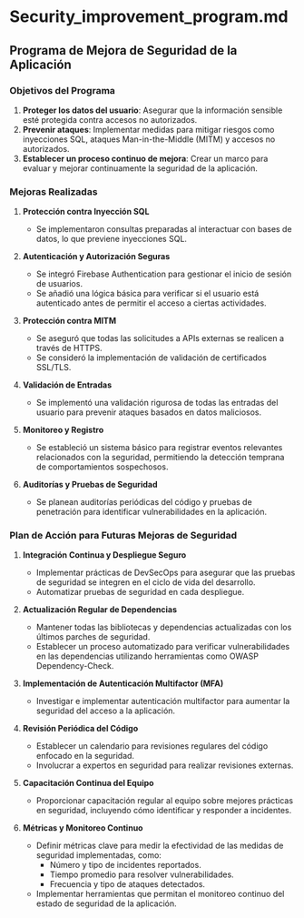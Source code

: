 # Security_improvement_program.md

## Programa de Mejora de Seguridad de la Aplicación

### Objetivos del Programa

1. **Proteger los datos del usuario**: Asegurar que la información sensible esté protegida contra accesos no autorizados.
2. **Prevenir ataques**: Implementar medidas para mitigar riesgos como inyecciones SQL, ataques Man-in-the-Middle (MITM) y accesos no autorizados.
3. **Establecer un proceso continuo de mejora**: Crear un marco para evaluar y mejorar continuamente la seguridad de la aplicación.

### Mejoras Realizadas

1. **Protección contra Inyección SQL**
   - Se implementaron consultas preparadas al interactuar con bases de datos, lo que previene inyecciones SQL.

2. **Autenticación y Autorización Seguras**
   - Se integró Firebase Authentication para gestionar el inicio de sesión de usuarios.
   - Se añadió una lógica básica para verificar si el usuario está autenticado antes de permitir el acceso a ciertas actividades.

3. **Protección contra MITM**
   - Se aseguró que todas las solicitudes a APIs externas se realicen a través de HTTPS.
   - Se consideró la implementación de validación de certificados SSL/TLS.

4. **Validación de Entradas**
   - Se implementó una validación rigurosa de todas las entradas del usuario para prevenir ataques basados en datos maliciosos.

5. **Monitoreo y Registro**
   - Se estableció un sistema básico para registrar eventos relevantes relacionados con la seguridad, permitiendo la detección temprana de comportamientos sospechosos.

6. **Auditorías y Pruebas de Seguridad**
   - Se planean auditorías periódicas del código y pruebas de penetración para identificar vulnerabilidades en la aplicación.

### Plan de Acción para Futuras Mejoras de Seguridad

1. **Integración Continua y Despliegue Seguro**
   - Implementar prácticas de DevSecOps para asegurar que las pruebas de seguridad se integren en el ciclo de vida del desarrollo.
   - Automatizar pruebas de seguridad en cada despliegue.

2. **Actualización Regular de Dependencias**
   - Mantener todas las bibliotecas y dependencias actualizadas con los últimos parches de seguridad.
   - Establecer un proceso automatizado para verificar vulnerabilidades en las dependencias utilizando herramientas como OWASP Dependency-Check.

3. **Implementación de Autenticación Multifactor (MFA)**
   - Investigar e implementar autenticación multifactor para aumentar la seguridad del acceso a la aplicación.

4. **Revisión Periódica del Código**
   - Establecer un calendario para revisiones regulares del código enfocado en la seguridad.
   - Involucrar a expertos en seguridad para realizar revisiones externas.

5. **Capacitación Continua del Equipo**
   - Proporcionar capacitación regular al equipo sobre mejores prácticas en seguridad, incluyendo cómo identificar y responder a incidentes.

6. **Métricas y Monitoreo Continuo**
   - Definir métricas clave para medir la efectividad de las medidas de seguridad implementadas, como:
     - Número y tipo de incidentes reportados.
     - Tiempo promedio para resolver vulnerabilidades.
     - Frecuencia y tipo de ataques detectados.
   - Implementar herramientas que permitan el monitoreo continuo del estado de seguridad de la aplicación.
